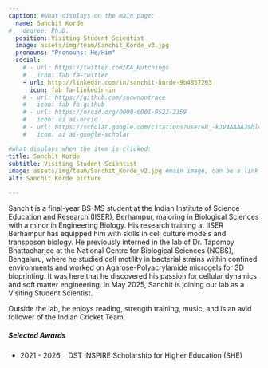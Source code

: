 ```yaml
---
caption: #what displays on the main page:
  name: Sanchit Korde
#   degree: Ph.D.
  position: Visiting Student Scientist
  image: assets/img/team/Sanchit_Korde_v3.jpg
  pronouns: "Pronouns: He/Him"
  social:
    # - url: https://twitter.com/KA_Hutchings
    #   icon: fab fa-twitter
    - url: http://linkedin.com/in/sanchit-korde-9b4857263
      icon: fab fa-linkedin-in
    # - url: https://github.com/snownontrace
    #   icon: fab fa-github
    # - url: https://orcid.org/0000-0001-9522-2359
    #   icon: ai ai-orcid
    # - url: https://scholar.google.com/citations?user=R_-kJV4AAAAJ&hl=en
    #   icon: ai ai-google-scholar

#what displays when the item is clicked:
title: Sanchit Korde
subtitle: Visiting Student Scientist
image: assets/img/team/Sanchit_Korde_v2.jpg #main image, can be a link or a file in assets/img/team
alt: Sanchit Korde picture

---
```


Sanchit is a final-year BS-MS student at the Indian Institute of Science Education and Research (IISER), Berhampur, majoring in Biological Sciences with a minor in Engineering Biology. His research training at IISER Berhampur has equipped him with skills in cell culture models and transposon biology. He previously interned in the lab of Dr. Tapomoy Bhattacharjee at the National Centre for Biological Sciences (NCBS), Bengaluru, where he studied cell motility in bacterial strains within confined environments and worked on Agarose-Polyacrylamide microgels for 3D bioprinting. It was here that he discovered his passion for cellular dynamics and soft matter engineering. In May 2025, Sanchit is joining our lab as a Visiting Student Scientist.

Outside the lab, he enjoys reading, strength training, music, and is an avid follower of the Indian Cricket Team.

##### Selected Awards

- 2021 - 2026&nbsp;&nbsp;&nbsp;&nbsp;DST INSPIRE Scholarship for Higher Education (SHE)
